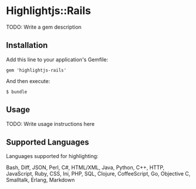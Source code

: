 # Highlightjs::Rails

TODO: Write a gem description

## Installation

Add this line to your application's Gemfile:

    gem 'highlightjs-rails'

And then execute:

    $ bundle

## Usage

TODO: Write usage instructions here

## Supported Languages

Languages supported for highlighting:

Bash, Diff, JSON, Perl, C#, HTML/XML, Java, Python, C++, HTTP, JavaScript, Ruby,
CSS, Ini, PHP, SQL, Clojure, CoffeeScript, Go, Objective C, Smalltalk, Erlang,
Markdown
